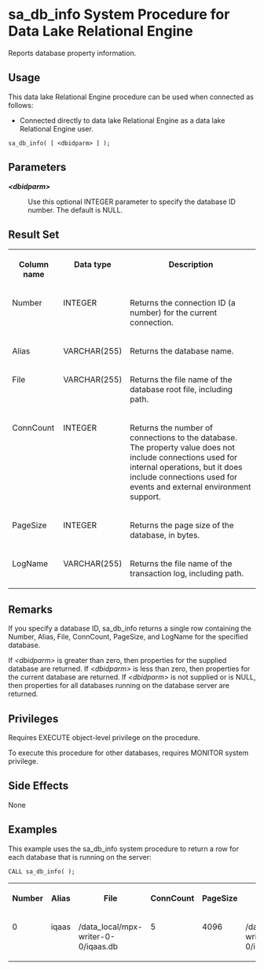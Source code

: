 <!-- loio3be5859d6c5f1014a5b99abb9dca0fb0 -->

# sa\_db\_info System Procedure for Data Lake Relational Engine

Reports database property information.



<a name="loio3be5859d6c5f1014a5b99abb9dca0fb0__section_idn_b13_b4b"/>

## Usage

This data lake Relational Engine procedure can be used when connected as follows:

-   Connected directly to data lake Relational Engine as a data lake Relational Engine user.



```
sa_db_info( [ <dbidparm> ] );
```



## Parameters


<dl>
<dt><b>

*<dbidparm\>* 

</b></dt>
<dd>

Use this optional INTEGER parameter to specify the database ID number. The default is NULL.



</dd>
</dl>



## Result Set


<table>
<tr>
<th valign="top">

Column name

</th>
<th valign="top">

Data type

</th>
<th valign="top">

Description

</th>
</tr>
<tr>
<td valign="top">

Number

</td>
<td valign="top">

INTEGER

</td>
<td valign="top">

Returns the connection ID \(a number\) for the current connection.

</td>
</tr>
<tr>
<td valign="top">

Alias

</td>
<td valign="top">

VARCHAR\(255\)

</td>
<td valign="top">

Returns the database name.

</td>
</tr>
<tr>
<td valign="top">

File

</td>
<td valign="top">

VARCHAR\(255\)

</td>
<td valign="top">

Returns the file name of the database root file, including path.

</td>
</tr>
<tr>
<td valign="top">

ConnCount

</td>
<td valign="top">

INTEGER

</td>
<td valign="top">

Returns the number of connections to the database. The property value does not include connections used for internal operations, but it does include connections used for events and external environment support.

</td>
</tr>
<tr>
<td valign="top">

PageSize

</td>
<td valign="top">

INTEGER

</td>
<td valign="top">

Returns the page size of the database, in bytes.

</td>
</tr>
<tr>
<td valign="top">

LogName

</td>
<td valign="top">

VARCHAR\(255\)

</td>
<td valign="top">

Returns the file name of the transaction log, including path.

</td>
</tr>
</table>



## Remarks

If you specify a database ID, sa\_db\_info returns a single row containing the Number, Alias, File, ConnCount, PageSize, and LogName for the specified database.

If *<dbidparm\>* is greater than zero, then properties for the supplied database are returned. If *<dbidparm\>* is less than zero, then properties for the current database are returned. If *<dbidparm\>* is not supplied or is NULL, then properties for all databases running on the database server are returned.



## Privileges

Requires EXECUTE object-level privilege on the procedure.

To execute this procedure for other databases, requires MONITOR system privilege.



## Side Effects

None



## Examples

This example uses the sa\_db\_info system procedure to return a row for each database that is running on the server:

```
CALL sa_db_info( );
```


<table>
<tr>
<th valign="top">

Number

</th>
<th valign="top">

Alias

</th>
<th valign="top">

File

</th>
<th valign="top">

ConnCount

</th>
<th valign="top">

PageSize

</th>
<th valign="top">

LogName

</th>
</tr>
<tr>
<td valign="top">

0

</td>
<td valign="top">

iqaas

</td>
<td valign="top">

/data\_local/mpx-writer-0-0/iqaas.db

</td>
<td valign="top">

5

</td>
<td valign="top">

4096

</td>
<td valign="top">

/data\_local/mpx-writer-0-0/iqaas\_log.log

</td>
</tr>
</table>

